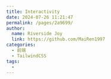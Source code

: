 ```yaml
---
title: Interactivity
date: 2024-07-26 11:21:47
permalink: /pages/2a9699/
author:
  name: Riverside Joy
  link: https://github.com/MaiRen1997
categories:
  - 前端
  - TailwindCSS
tags:
  - 
---
```

